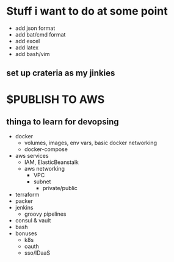 # Stuff i want to do at some point
* add json format
* add bat/cmd format
* add excel
* add latex
* add bash/vim

## set up crateria as my jinkies

# $PUBLISH TO AWS

## thinga to learn for devopsing

- docker
  - volumes, images, env vars, basic docker networking
  - docker-compose
- aws services
  - IAM, ElasticBeanstalk
  - aws networking
    - VPC
    - subnet
      - private/public
- terraform
- packer
- jenkins
  - groovy pipelines
- consul & vault
- bash
- bonuses
  - k8s
  - oauth
  - sso/IDaaS

